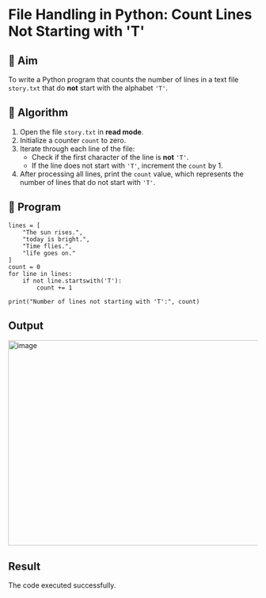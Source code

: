 # File Handling in Python: Count Lines Not Starting with 'T'

## 🎯 Aim
To write a Python program that counts the number of lines in a text file `story.txt` that do **not** start with the alphabet `'T'`.

## 🧠 Algorithm
1. Open the file `story.txt` in **read mode**.
2. Initialize a counter `count` to zero.
3. Iterate through each line of the file:
   - Check if the first character of the line is **not** `'T'`.
   - If the line does not start with `'T'`, increment the `count` by 1.
4. After processing all lines, print the `count` value, which represents the number of lines that do not start with `'T'`.

## 🧾 Program
~~~
lines = [
    "The sun rises.",
    "today is bright.",
    "Time flies.",
    "life goes on."
]
count = 0
for line in lines:
    if not line.startswith('T'):
        count += 1

print("Number of lines not starting with 'T':", count)
~~~

## Output
<img width="1233" height="415" alt="image" src="https://github.com/user-attachments/assets/4c58d5e0-392e-496e-b5ac-f1617c786b18" />

## Result
The code executed successfully.
